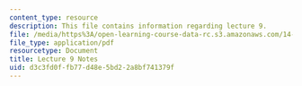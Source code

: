 ```yaml
---
content_type: resource
description: This file contains information regarding lecture 9.
file: /media/https%3A/open-learning-course-data-rc.s3.amazonaws.com/14-581-international-economics-i-spring-2013/d3c3fd0ffb77d48e5bd22a8bf741379f_MIT14_581S13_classnotes9.pdf
file_type: application/pdf
resourcetype: Document
title: Lecture 9 Notes
uid: d3c3fd0f-fb77-d48e-5bd2-2a8bf741379f
---
```

